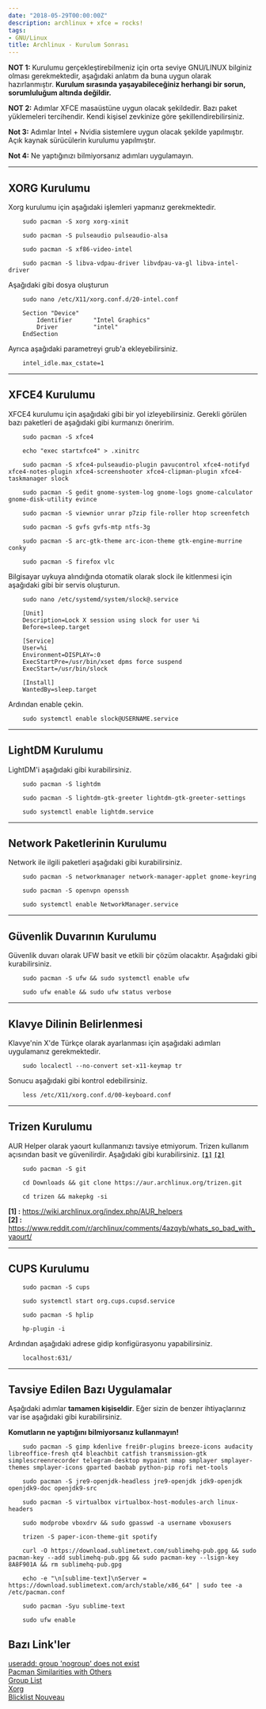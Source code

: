 ```yaml
---
date: "2018-05-29T00:00:00Z"
description: archlinux + xfce = rocks!
tags:
- GNU/Linux
title: Archlinux - Kurulum Sonrası
---
```


**NOT 1:** Kurulumu gerçekleştirebilmeniz için orta seviye GNU/LINUX bilginiz olması gerekmektedir, aşağıdaki anlatım da buna uygun olarak hazırlanmıştır. **Kurulum sırasında yaşayabileceğiniz herhangi bir sorun, sorumluluğum altında değildir.**  

**NOT 2:** Adımlar XFCE masaüstüne uygun olacak şekildedir. Bazı paket yüklemeleri tercihendir. Kendi kişisel zevkinize göre şekillendirebilirsiniz.

**Not 3:** Adımlar Intel + Nvidia sistemlere uygun olacak şekilde yapılmıştır. Açık kaynak sürücülerin kurulumu yapılmıştır.

**Not 4:** Ne yaptığınızı bilmiyorsanız adımları uygulamayın.

---

## XORG Kurulumu

Xorg kurulumu için aşağıdaki işlemleri yapmanız gerekmektedir.
```
	sudo pacman -S xorg xorg-xinit
```  
```
	sudo pacman -S pulseaudio pulseaudio-alsa
```  
```
	sudo pacman -S xf86-video-intel
```  
```
	sudo pacman -S libva-vdpau-driver libvdpau-va-gl libva-intel-driver
```  
Aşağıdaki gibi dosya oluşturun  
```
	sudo nano /etc/X11/xorg.conf.d/20-intel.conf
```
```
	Section	"Device"
		Identifier		"Intel Graphics"
		Driver			"intel"
	EndSection

```
Ayrıca aşağıdaki parametreyi grub'a ekleyebilirsiniz.  
```
	intel_idle.max_cstate=1
```

---

## XFCE4 Kurulumu

XFCE4 kurulumu için aşağıdaki gibi bir yol izleyebilirsiniz. Gerekli görülen bazı paketleri de aşağıdaki gibi kurmanızı öneririm.
```
	sudo pacman -S xfce4
```  
```
	echo "exec startxfce4" > .xinitrc
```  
```
	sudo pacman -S xfce4-pulseaudio-plugin pavucontrol xfce4-notifyd xfce4-notes-plugin xfce4-screenshooter xfce4-clipman-plugin xfce4-taskmanager slock
```  
```
	sudo pacman -S gedit gnome-system-log gnome-logs gnome-calculator gnome-disk-utility evince
```  
```
	sudo pacman -S viewnior unrar p7zip file-roller htop screenfetch
```  
```
	sudo pacman -S gvfs gvfs-mtp ntfs-3g
```  
```
	sudo pacman -S arc-gtk-theme arc-icon-theme gtk-engine-murrine conky
```  
```
	sudo pacman -S firefox vlc
```  
Bilgisayar uykuya alındığında otomatik olarak slock ile kitlenmesi için aşağıdaki gibi bir servis oluşturun.
```
	sudo nano /etc/systemd/system/slock@.service
```
```
	[Unit]
	Description=Lock X session using slock for user %i
	Before=sleep.target

	[Service]
	User=%i
	Environment=DISPLAY=:0
	ExecStartPre=/usr/bin/xset dpms force suspend
	ExecStart=/usr/bin/slock

	[Install]
	WantedBy=sleep.target
```
Ardından enable çekin.
```
	sudo systemctl enable slock@USERNAME.service
```

---

## LightDM Kurulumu

LightDM'i aşağıdaki gibi kurabilirsiniz.

```
	sudo pacman -S lightdm
```  
```
	sudo pacman -S lightdm-gtk-greeter lightdm-gtk-greeter-settings
```  
```
	sudo systemctl enable lightdm.service
```  

---

## Network Paketlerinin Kurulumu

Network ile ilgili paketleri aşağıdaki gibi kurabilirsiniz.
```
	sudo pacman -S networkmanager network-manager-applet gnome-keyring
```  
```
	sudo pacman -S openvpn openssh
```  
```
	sudo systemctl enable NetworkManager.service
```  

---

## Güvenlik Duvarının Kurulumu

Güvenlik duvarı olarak UFW basit ve etkili bir çözüm olacaktır. Aşağıdaki gibi kurabilirsiniz.

```
	sudo pacman -S ufw && sudo systemctl enable ufw
```  
```
	sudo ufw enable && sudo ufw status verbose
```  

---

## Klavye Dilinin Belirlenmesi

Klavye'nin X'de Türkçe olarak ayarlanması için aşağıdaki adımları uygulamanız gerekmektedir.
```
	sudo localectl --no-convert set-x11-keymap tr
```  
Sonucu aşağıdaki gibi kontrol edebilirsiniz.
```
	less /etc/X11/xorg.conf.d/00-keyboard.conf
```  

---

## Trizen Kurulumu

AUR Helper olarak yaourt kullanmanızı tavsiye etmiyorum. Trizen kullanım açısından basit ve güvenilirdir. Aşağıdaki gibi kurabilirsiniz. [**`[1]`**](https://wiki.archlinux.org/index.php/AUR_helpers) [**`[2]`**](https://www.reddit.com/r/archlinux/comments/4azqyb/whats_so_bad_with_yaourt/)  

```
	sudo pacman -S git
```  
```
	cd Downloads && git clone https://aur.archlinux.org/trizen.git
```  
```
	cd trizen && makepkg -si
```  

**[1] :**  https://wiki.archlinux.org/index.php/AUR_helpers  
**[2] :**  https://www.reddit.com/r/archlinux/comments/4azqyb/whats_so_bad_with_yaourt/

---

## CUPS Kurulumu

```
	sudo pacman -S cups
```
```
	sudo systemctl start org.cups.cupsd.service
```
```
	sudo pacman -S hplip
```
```
	hp-plugin -i
```
Ardından aşağıdaki adrese gidip konfigürasyonu yapabilirsiniz.
```
	localhost:631/
```

---

## Tavsiye Edilen Bazı Uygulamalar

Aşağıdaki adımlar **tamamen kişiseldir**. Eğer sizin de benzer ihtiyaçlarınız var ise aşağıdaki gibi kurabilirsiniz.

**Komutların ne yaptığını bilmiyorsanız kullanmayın!**

```
	sudo pacman -S gimp kdenlive frei0r-plugins breeze-icons audacity libreoffice-fresh qt4 bleachbit catfish transmission-gtk simplescreenrecorder telegram-desktop mypaint nmap smplayer smplayer-themes smplayer-icons gparted baobab python-pip rofi net-tools
```  
```
	sudo pacman -S jre9-openjdk-headless jre9-openjdk jdk9-openjdk openjdk9-doc openjdk9-src
```  
```
	sudo pacman -S virtualbox virtualbox-host-modules-arch linux-headers
```  
```
	sudo modprobe vboxdrv && sudo gpasswd -a username vboxusers
```  
```
	trizen -S paper-icon-theme-git spotify
```  
```
	curl -O https://download.sublimetext.com/sublimehq-pub.gpg && sudo pacman-key --add sublimehq-pub.gpg && sudo pacman-key --lsign-key 8A8F901A && rm sublimehq-pub.gpg 
```  
```
	echo -e "\n[sublime-text]\nServer = https://download.sublimetext.com/arch/stable/x86_64" | sudo tee -a /etc/pacman.conf
```  
```
	sudo pacman -Syu sublime-text
```  
```
	sudo ufw enable
```  

## Bazı Link'ler

[useradd: group 'nogroup' does not exist](https://bbs.archlinux.org/viewtopic.php?id=75693)  
[Pacman Similarities with Others](https://wiki.archlinux.org/index.php/Pacman/Rosetta)  
[Group List](https://wiki.archlinux.org/index.php/users_and_groups#Group_list)  
[Xorg](https://wiki.archlinux.org/index.php/xorg#Driver_installation)  
[Blicklist Nouveau](https://wiki.archlinux.org/index.php/nouveau#Keep_NVIDIA_driver_installed)
